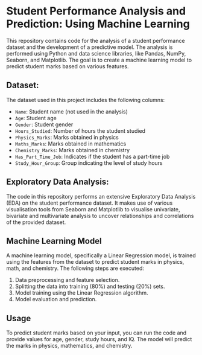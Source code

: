 
# Student Performance Analysis and Prediction: Using Machine Learning

This repository contains code for the analysis of a student performance dataset and the development of a predictive model. The analysis is performed using Python and data science libraries, like Pandas, NumPy, Seaborn, and Matplotlib. The goal is to create a machine learning model to predict student marks based on various features.

## Dataset:

The dataset used in this project includes the following columns:
- `Name`: Student name (not used in the analysis)
- `Age`: Student age
- `Gender`: Student gender
- `Hours_Studied`: Number of hours the student studied
- `Physics_Marks`: Marks obtained in physics
- `Maths_Marks`: Marks obtained in mathematics
- `Chemistry_Marks`: Marks obtained in chemistry
- `Has_Part_Time_Job`: Indicates if the student has a part-time job
- `Study_Hour_Group`: Group indicating the level of study hours

## Exploratory Data Analysis:

The code in this repository performs an extensive Exploratory Data Analysis (EDA) on the student performance dataset. It makes use of various visualisation tools from Seaborn and Matplotlib to visualise univariate, bivariate and multivariate analysis to uncover relationships and correlations of the provided dataset.

## Machine Learning Model

A machine learning model, specifically a Linear Regression model, is trained using the features from the dataset to predict student marks in physics, math, and chemistry. The following steps are executed:

1. Data preprocessing and feature selection.
2. Splitting the data into training (80%) and testing (20%) sets.
3. Model training using the Linear Regression algorithm.
4. Model evaluation and prediction.

## Usage

To predict student marks based on your input, you can run the code and provide values for age, gender, study hours, and IQ. The model will predict the marks in physics, mathematics, and chemistry.

